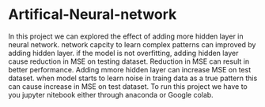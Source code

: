 # Artifical-Neural-network
In this project we can explored the effect of adding more hidden layer in neural network. network capcity to learn complex patterns can improved by adding hidden layer. if the model is not overfitting, adding hidden layer cause reduction in MSE on testing dataset. Reduction in MSE can result in better performance.
Adding mmore hidden layer can increase MSE on test dataset. when model starts to learn noise in traing data as a true pattern this can cause increase in MSE on test dataset.
To run this project we have to you jupyter nitebook either through anaconda or Google colab.
